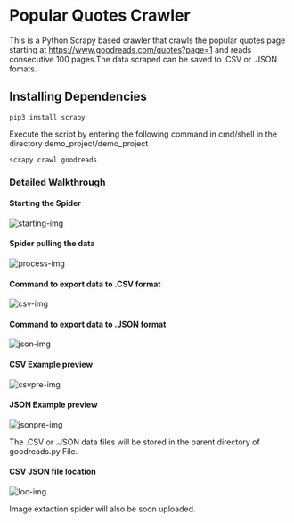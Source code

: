 # Popular Quotes Crawler

This is a Python Scrapy based crawler that crawls the popular quotes page starting at https://www.goodreads.com/quotes?page=1 and reads consecutive 100 pages.The data scraped can be saved to .CSV or .JSON fomats.

## Installing Dependencies

```pip3 install scrapy```

Execute the script by entering the following command in cmd/shell in the directory demo_project/demo_project

```scrapy crawl goodreads```

### Detailed Walkthrough

#### Starting the Spider
![starting-img](https://github.com/PranayR/Goodreads-Crawler/blob/master/Images/Screenshot%202019-12-14%20at%203.16.34%20PM.png)

#### Spider pulling the data
![process-img](https://github.com/PranayR/Goodreads-Crawler/blob/master/Images/Screenshot%202019-12-14%20at%203.17.01%20PM.png)

#### Command to export data to .CSV format
![csv-img](https://github.com/PranayR/Goodreads-Crawler/blob/master/Images/Screenshot%202019-12-14%20at%203.22.00%20PM.png)

#### Command to export data to .JSON format
![json-img](https://github.com/PranayR/Goodreads-Crawler/blob/master/Images/Screenshot%202019-12-14%20at%203.22.23%20PM.png)

#### CSV Example preview
![csvpre-img](https://github.com/PranayR/Goodreads-Crawler/blob/master/Images/Screenshot%202019-12-14%20at%203.24.45%20PM.png)

#### JSON Example preview
![jsonpre-img](https://github.com/PranayR/Goodreads-Crawler/blob/master/Images/Screenshot%202019-12-14%20at%203.25.28%20PM.png)

The .CSV or .JSON data files will be stored in the parent directory of goodreads.py File.

#### CSV JSON file location
![loc-img](https://github.com/PranayR/Goodreads-Crawler/blob/master/Images/Screenshot%202019-12-14%20at%203.26.56%20PM.png)

Image extaction spider will also be soon uploaded.
